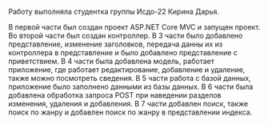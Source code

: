 Работу выполняла студентка группы Исдо-22 Кирина Дарья.


В первой части был создан проект ASP.NET Core MVC и запущен проект.
Во второй части был создан контроллер.
В 3 части было добавлено представление, изменение заголовков, передача данны их из контроллера в представление и было добавлено представление с приветствием.
В 4 части была добавлена модель, работает приложение, где работает редактирование, добавление и удаление, также можно посмотреть сведения.
В 5 части работа с базой данных, приложение было заполнено данными из базы данных.
В 6 части была добавлена обработка запроса POST при наведении разделов изменения, удаления и добавления.
В 7 части добавлен поиск, также поиск по жанру и добавлен поиск по жанру в представлении индекса.
